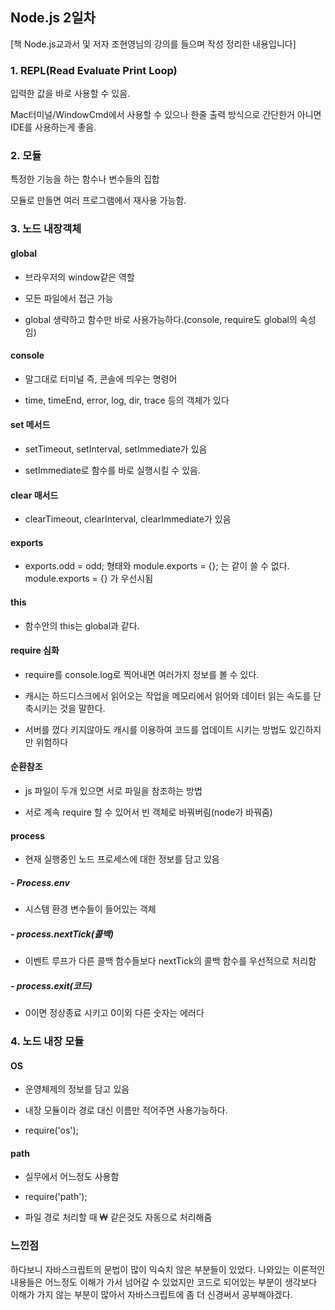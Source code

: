 ## Node.js 2일차
[책 Node.js교과서 및 저자 조현영님의 강의를 들으며 작성 정리한 내용입니다]

### 1. REPL(Read Evaluate Print Loop)

입력한 값을 바로 사용할 수 있음.

Mac터미널/WindowCmd에서 사용할 수 있으나 한줄 출력 방식으로 간단한거 아니면 IDE를 사용하는게 좋음.

### 2. 모듈

특정한 기능을 하는 함수나 변수들의 집합

모듈로 만들면 여러 프로그램에서 재사용 가능함.

### 3. 노드 내장객체
#### global
- 브라우저의 window같은 역할

- 모든 파일에서 접근 가능

- global 생략하고 함수만 바로 사용가능하다.(console, require도 global의 속성임)

#### console
- 말그대로 터미널 즉, 콘솔에 띄우는 명령어

- time, timeEnd, error, log, dir, trace 등의 객체가 있다

#### set 메서드
- setTimeout, setInterval, setImmediate가 있음

- setImmediate로 함수를 바로 실행시킬 수 있음.

#### clear 매서드
- clearTimeout, clearInterval, clearImmediate가 있음

#### exports
- exports.odd = odd; 형태와 module.exports = {}; 는 같이 쓸 수 없다. module.exports = {} 가 우선시됨

#### this
- 함수안의 this는 global과 같다.

#### require 심화
- require를 console.log로 찍어내면 여러가지 정보를 볼 수 있다.

- 캐시는 하드디스크에서 읽어오는 작업을 메모리에서 읽어와 데이터 읽는 속도를 단축시키는 것을 말한다.

- 서버를 껐다 키지않아도 캐시를 이용하여 코드를 업데이트 시키는 방법도 있긴하지만 위험하다

#### 순환참조
- js 파일이 두개 있으면 서로 파일을 참조하는 방법

- 서로 계속 require 할 수 있어서 빈 객체로 바꿔버림(node가 바꿔줌)

#### process
- 현재 실행중인 노드 프로세스에 대한 정보를 담고 있음

 ##### - Process.env
- 시스템 환경 변수들이 들어있는 객체

 ##### - process.nextTick(콜백)
- 이벤트 루프가 다른 콜백 함수들보다 nextTick의 콜백 함수를 우선적으로 처리함

 ##### - process.exit(코드)
- 0이면 정상종료 시키고 0이외 다른 숫자는 에러다 

### 4. 노드 내장 모듈

#### OS
- 운영체제의 정보를 담고 있음

- 내장 모듈이라 경로 대신 이름만 적어주면 사용가능하다.

- require('os');

#### path
- 실무에서 어느정도 사용함

- require('path');

- 파일 경로 처리할 때 ₩ 같은것도 자동으로 처리해줌

### 느낀점
하다보니 자바스크립트의 문법이 많이 익숙치 않은 부분들이 있었다.
나와있는 이론적인 내용들은 어느정도 이해가 가서 넘어갈 수 있었지만
코드로 되어있는 부분이 생각보다 이해가 가지 않는 부분이 많아서
자바스크립트에 좀 더 신경써서 공부해야겠다.
